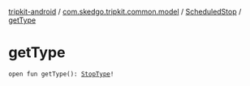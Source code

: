 [tripkit-android](../../index.md) / [com.skedgo.tripkit.common.model](../index.md) / [ScheduledStop](index.md) / [getType](./get-type.md)

# getType

`open fun getType(): `[`StopType`](../-stop-type/index.md)`!`